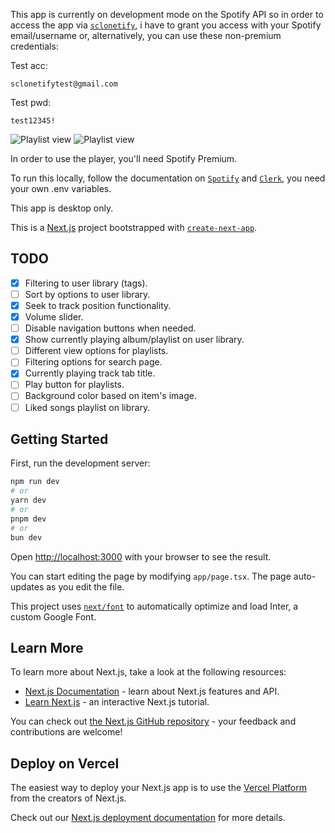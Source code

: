 This app is currently on development mode on the Spotify API so in order to access the app via [`sclonetify`](https://sclonetify.jodarini.dev), i have to grant you access with your Spotify email/username or, alternatively, you can use these non-premium credentials:

Test acc:

```
sclonetifytest@gmail.com
```

Test pwd:

```
test12345!
```

![Playlist view](https://github.com/Jodarini/spotify-clone/blob/main/public/screenshots/Screenshot_1.png)
![Playlist view](https://github.com/Jodarini/spotify-clone/blob/main/public/screenshots/Screenshot_2.png)

In order to use the player, you'll need Spotify Premium.

To run this locally, follow the documentation on [`Spotify`](api.spotify.com) and [`Clerk`](www.clerk.com), you need your own .env variables.

This app is desktop only.

This is a [Next.js](https://nextjs.org/) project bootstrapped with [`create-next-app`](https://github.com/vercel/next.js/tree/canary/packages/create-next-app).

## TODO

- [X] Filtering to user library (tags).
- [ ] Sort by options to user library.
- [X] Seek to track position functionality.
- [X] Volume slider.
- [ ] Disable navigation buttons when needed.
- [X] Show currently playing album/playlist on user library.
- [ ] Different view options for playlists.
- [ ] Filtering options for search page.
- [X] Currently playing track tab title.
- [ ] Play button for playlists.
- [ ] Background color based on item's image.
- [ ] Liked songs playlist on library.

## Getting Started

First, run the development server:

```bash
npm run dev
# or
yarn dev
# or
pnpm dev
# or
bun dev
```

Open [http://localhost:3000](http://localhost:3000) with your browser to see the result.

You can start editing the page by modifying `app/page.tsx`. The page auto-updates as you edit the file.

This project uses [`next/font`](https://nextjs.org/docs/basic-features/font-optimization) to automatically optimize and load Inter, a custom Google Font.

## Learn More

To learn more about Next.js, take a look at the following resources:

- [Next.js Documentation](https://nextjs.org/docs) - learn about Next.js features and API.
- [Learn Next.js](https://nextjs.org/learn) - an interactive Next.js tutorial.

You can check out [the Next.js GitHub repository](https://github.com/vercel/next.js/) - your feedback and contributions are welcome!

## Deploy on Vercel

The easiest way to deploy your Next.js app is to use the [Vercel Platform](https://vercel.com/new?utm_medium=default-template&filter=next.js&utm_source=create-next-app&utm_campaign=create-next-app-readme) from the creators of Next.js.

Check out our [Next.js deployment documentation](https://nextjs.org/docs/deployment) for more details.
